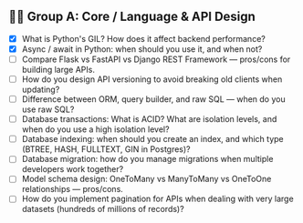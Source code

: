## 🧑‍💻 Group A: Core / Language & API Design

- [x] What is Python's GIL? How does it affect backend performance?
- [x] Async / await in Python: when should you use it, and when not?
- [ ] Compare Flask vs FastAPI vs Django REST Framework — pros/cons for building large APIs.
- [ ] How do you design API versioning to avoid breaking old clients when updating?
- [ ] Difference between ORM, query builder, and raw SQL — when do you use raw SQL?
- [ ] Database transactions: What is ACID? What are isolation levels, and when do you use a high isolation level?
- [ ] Database indexing: when should you create an index, and which type (BTREE, HASH, FULLTEXT, GIN in Postgres)?
- [ ] Database migration: how do you manage migrations when multiple developers work together?
- [ ] Model schema design: OneToMany vs ManyToMany vs OneToOne relationships — pros/cons.
- [ ] How do you implement pagination for APIs when dealing with very large datasets (hundreds of millions of records)?
